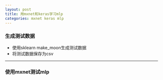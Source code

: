 ```yaml
---
layout: post
title: 用mxnet和keras学习mlp
categories: mxnet keras mlp
---
```

### 生成测试数据

* 使用sklearn make_moon生成测试数据
* 将测试数据保存为csv
---

### 使用mxnet测试mlp




